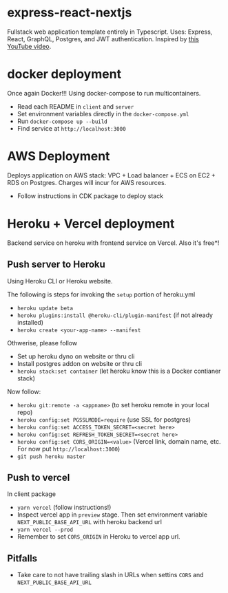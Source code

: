 # express-react-nextjs
Fullstack web application template entirely in Typescript. Uses: Express, React,
GraphQL, Postgres, and JWT authentication. Inspired by [this YouTube video](https://www.youtube.com/watch?v=I6ypD7qv3Z8).
# docker deployment
Once again Docker!!! Using docker-compose to run multicontainers.
- Read each README in `client` and `server`
- Set environment variables directly in the `docker-compose.yml`
- Run `docker-compose up --build`
- Find service at `http://localhost:3000`
# AWS Deployment
Deploys application on AWS stack: VPC + Load balancer + ECS on EC2 + RDS on Postgres.
Charges will incur for AWS resources.
- Follow instructions in CDK package to deploy stack
# Heroku + Vercel deployment
Backend service on heroku with frontend service on Vercel. Also it's free*!
## Push server to Heroku
Using Heroku CLI or Heroku website.

The following is steps for invoking the `setup` portion of heroku.yml
- `heroku update beta`
- `heroku plugins:install @heroku-cli/plugin-manifest` (if not already installed)
- `heroku create <your-app-name> --manifest`

Othwerise, please follow
- Set up heroku dyno on website or thru cli
- Install postgres addon on website or thru cli
- `heroku stack:set container` (let heroku know this is a Docker contianer stack)

Now follow:
- `heroku git:remote -a <appname>` (to set heroku remote in your local repo)
- `heroku config:set PGSSLMODE=require` (use SSL for postgres)
- `heroku config:set ACCESS_TOKEN_SECRET=<secret here>`
- `heroku config:set REFRESH_TOKEN_SECRET=<secret here>`
- `heroku config:set CORS_ORIGIN=<value>` (Vercel link, domain name, etc. For now put `http://localhost:3000`)
- `git push heroku master`
## Push to vercel
In client package
- `yarn vercel` (follow instructions!)
- Inspect vercel app in `preview` stage. Then set environment variable `NEXT_PUBLIC_BASE_API_URL` with heroku backend url
- `yarn vercel --prod`
- Remember to set `CORS_ORIGIN` in Heroku to vercel app url.
## Pitfalls
- Take care to not have trailing slash in URLs when settins `CORS` and `NEXT_PUBLIC_BASE_API_URL`